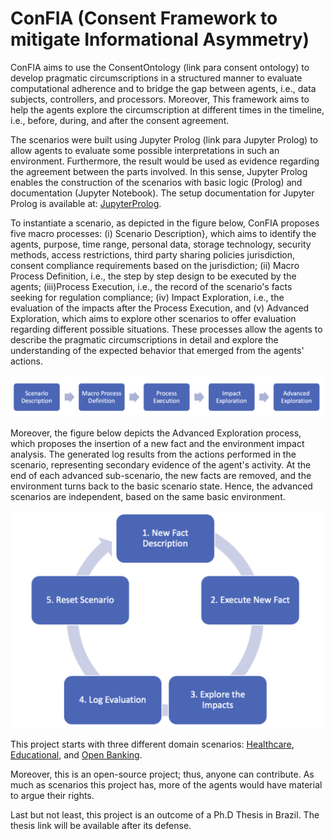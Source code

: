 
# ConFIA (Consent Framework to mitigate Informational Asymmetry)

ConFIA aims to use the ConsentOntology (link para consent ontology) to develop pragmatic circumscriptions in a structured manner to evaluate computational adherence and to bridge the gap between agents, i.e., data subjects, controllers, and processors. Moreover, This framework aims to help the agents explore the circumscription at different times in the timeline, i.e., before, during, and after the consent agreement.

The scenarios were built using Jupyter Prolog (link para Jupyter Prolog) to allow agents to evaluate some possible interpretations in such an environment. Furthermore, the result would be used as evidence regarding the agreement between the parts involved. In this sense, Jupyter Prolog enables the construction of the scenarios with basic logic (Prolog) and documentation (Jupyter Notebook). The setup documentation for Jupyter Prolog is available at: [JupyterProlog](JupyterProlog.md).

To instantiate a scenario, as depicted in the figure below, ConFIA proposes five macro processes: 
    (i) Scenario Description}, which aims to identify the agents, purpose, time range, personal data, storage technology, security methods, access restrictions, third party sharing policies jurisdiction, consent compliance requirements based on the jurisdiction;
    (ii) Macro Process Definition, i.e., the step by step design to be executed by the agents; 
    (iii)Process Execution, i.e., the record of the scenario's facts seeking for regulation compliance;
    (iv) Impact Exploration, i.e., the evaluation of the impacts after the Process Execution, and
    (v) Advanced Exploration, which aims to explore other scenarios to offer evaluation regarding different possible situations.
These processes allow the agents to describe the pragmatic circumscriptions in detail and explore the understanding of the expected behavior that emerged from the agents' actions.
    
![Confia Macro Process](img/ConFIA_MacroProcesses.png)

Moreover, the figure below depicts the Advanced Exploration process, which proposes the insertion of a new fact and the environment impact analysis. The generated log results from the actions performed in the scenario, representing secondary evidence of the agent's activity. At the end of each advanced sub-scenario, the new facts are removed, and the environment turns back to the basic scenario state. Hence, the advanced scenarios are independent, based on the same basic environment.

<div>
    <img src="./img/ConFIA_AdvancedExploration.png" width="500"/>
</div>


This project starts with three different domain scenarios: [Healthcare](LGPD_Health_Scenario.ipynb), [Educational](LGPD_Educational_Scenario.ipynb), and [Open Banking](Open_Banking_Scenario.ipynb).

Moreover, this is an open-source project; thus, anyone can contribute. As much as scenarios this project has, more of the agents would have material to argue their rights.

Last but not least, this project is an outcome of a Ph.D Thesis in Brazil. The thesis link will be available after its defense.